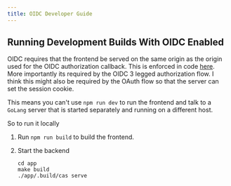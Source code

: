 ```yaml
---
title: OIDC Developer Guide
---
```


## Running Development Builds With OIDC Enabled

OIDC requires that the frontend be served on the same origin as the origin used for the OIDC authorization
callback.
This is enforced in code [here](https://github.com/jlewi/cloud-assistant/commit/4fe06ebc64a9144f63f2fd68f70891284062b224#diff-1b68574ac0226e781756af4ee6b4568a62d74838661ea5d2e2434609212bb44cR57).
More importantly its required by the OIDC 3 legged authorization flow. I think this might also
be required by the OAuth flow so that the server can set the session cookie.

This means you can't use `npm run dev` to run the frontend and talk to a `GoLang` server that is started
separately and running on a different host.

So to run it locally

1. Run `npm run build` to build the frontend.
2. Start the backend

   ```
   cd app
   make build
   ./app/.build/cas serve
   ```

